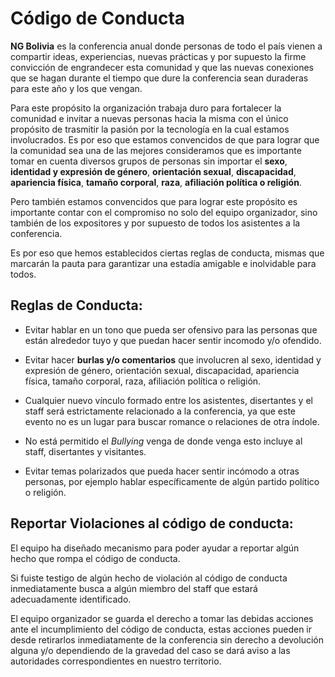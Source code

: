 # Código de Conducta
**NG Bolivia** es la conferencia anual donde personas de todo el país vienen a compartir ideas, experiencias, nuevas prácticas y por supuesto la firme convicción de engrandecer esta comunidad y que las nuevas conexiones que se hagan durante el tiempo que dure la conferencia sean duraderas para este año y los que vengan.

Para este propósito la organización trabaja duro para fortalecer la comunidad e invitar a nuevas personas hacia la misma con el único propósito de trasmitir la pasión por la tecnología en la cual estamos involucrados. Es por eso que estamos convencidos de que para lograr que la comunidad sea una de las mejores consideramos que es importante tomar en cuenta diversos grupos de personas sin importar el **sexo**, **identidad y expresión de género**, **orientación sexual**, **discapacidad**, **apariencia física**, **tamaño corporal**, **raza**, **afiliación política o religión**.

Pero también estamos convencidos que para lograr este propósito es importante contar con el compromiso no solo del equipo organizador, sino también de los expositores y por supuesto de todos los asistentes a la conferencia.

Es por eso que hemos establecidos ciertas reglas de conducta, mismas que marcarán la pauta para garantizar una estadía amigable e inolvidable para todos.

## Reglas de Conducta:

* Evitar hablar en un tono que pueda ser ofensivo para las personas que están alrededor tuyo y que puedan hacer sentir incomodo y/o ofendido.

* Evitar hacer **burlas y/o comentarios** que involucren al sexo, identidad y expresión de género, orientación sexual, discapacidad, apariencia física, tamaño corporal, raza, afiliación política o religión.

* Cualquier nuevo vínculo formado entre los asistentes, disertantes y el staff será estrictamente relacionado a la conferencia, ya que este evento no es un lugar para buscar romance o relaciones de otra índole.

* No está permitido el *Bullying* venga de donde venga esto incluye al staff, disertantes y visitantes.

* Evitar temas polarizados que pueda hacer sentir incómodo a otras personas, por ejemplo hablar específicamente de algún partido político o religión.

## Reportar Violaciones al código de conducta:
El equipo ha diseñado mecanismo para poder ayudar a reportar algún hecho que rompa el código de conducta.

Si fuiste testigo de algún hecho de violación al código de conducta inmediatamente busca a algún miembro del staff que estará adecuadamente identificado.

El equipo organizador se guarda el derecho a tomar las debidas acciones ante el incumplimiento del código de conducta, estas acciones pueden ir desde retirarlos inmediatamente de la conferencia sin derecho a devolución alguna y/o dependiendo de la gravedad del caso se dará aviso a las autoridades correspondientes en nuestro territorio.
